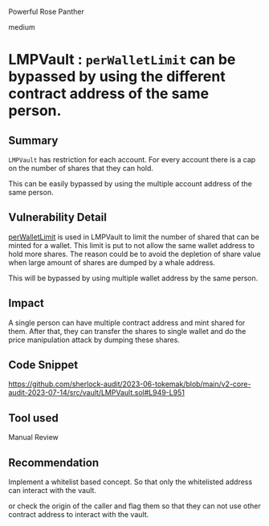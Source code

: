 Powerful Rose Panther

medium

# LMPVault : `perWalletLimit` can be bypassed by using the different contract address of the same person.
## Summary

`LMPVault`  has restriction for each account.  For every account there is a cap on the number of shares that they can hold.

This can be easily bypassed by using the multiple account address of the same person.

## Vulnerability Detail

[perWalletLimit](https://github.com/sherlock-audit/2023-06-tokemak/blob/main/v2-core-audit-2023-07-14/src/vault/LMPVault.sol#L119C20-L119C34) is used in LMPVault to limit the number of shared that can be minted for a wallet. This limit is put to not allow the same wallet address to hold more shares.
The reason could be to avoid the depletion of share value when large amount of shares are dumped by a whale address.

This will be bypassed by using multiple wallet address by the same person.

## Impact

A single person can have multiple contract address and mint shared for them.
After that, they can transfer the shares to single wallet and do the price manipulation attack by dumping these shares.

## Code Snippet

https://github.com/sherlock-audit/2023-06-tokemak/blob/main/v2-core-audit-2023-07-14/src/vault/LMPVault.sol#L949-L951

## Tool used

Manual Review

## Recommendation

Implement a whitelist based concept. So that only the whitelisted address can interact with the vault.

or check the origin of the caller and flag them so that they can not use other contract address to interact with the vault.
